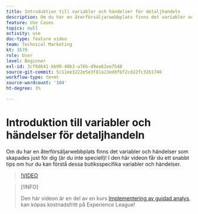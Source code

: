 ```yaml
---
title: Introduktion till variabler och händelser för detaljhandeln
description: Om du har en återförsäljarwebbplats finns det variabler och händelser som skapades just för dig (är du inte speciell)! I den här videon får du ett snabbt tips om hur du kan förstå dessa butiksspecifika variabler och händelser.
feature: Use Cases
topics: null
activity: use
doc-type: feature video
team: Technical Marketing
kt: 3579
role: User
level: Beginner
exl-id: 3cf9d641-bb99-40b3-a76b-d9ea62ee7548
source-git-commit: 5c11ee3222e5e3f81a13ed8fbf2cd22fc32b1740
workflow-type: tm+mt
source-wordcount: '104'
ht-degree: 3%

---
```


# Introduktion till variabler och händelser för detaljhandeln

Om du har en återförsäljarwebbplats finns det variabler och händelser som skapades just för dig (är du inte speciell)! I den här videon får du ett snabbt tips om hur du kan förstå dessa butiksspecifika variabler och händelser.

>[!VIDEO](https://video.tv.adobe.com/v/28750/?quality=12)

>[!INFO]
>
> Den här videon är en del av en kurs [Implementering av guidad analys](https://experienceleague.adobe.com/?recommended=Analytics-D-1-2019.1), kan köpas kostnadsfritt på Experience League!